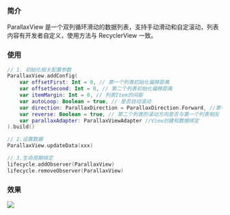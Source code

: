 ### 简介

ParallaxView 是一个双列循环滑动的数据列表，支持手动滑动和自定滚动，列表内容有开发者自定义，使用方法与 RecyclerView 一致。

### 使用

```kotlin
// 1. 初始化相关配置参数
ParallaxView.addConfig(
    var offsetFirst: Int = 0, // 第一个列表初始化偏移距离
    var offsetSecond: Int = 0, // 第二个列表初始化偏移距离
    var itemMargin: Int = 0, // 列表Item的间距
    var autoLoop: Boolean = true, // 是否自动滚动
    var direction: ParallaxDirection = ParallaxDirection.Forward, //第一个列表的滚动方向
    var reverse: Boolean = true, // 第二个列表的滚动方向是否与第一个列表相反
    var parallaxAdapter: ParallaxViewAdapter //View创建和数据绑定
).build()

// 2.设置数据
ParallaxView.updateData(xxx)

// 3.生命周期绑定
lifecycle.addObserver(ParallaxView)
lifecycle.removeObserver(ParallaxView)
```

### 效果
![](./screenshot/Screen_recording_20240515_161829.gif)
